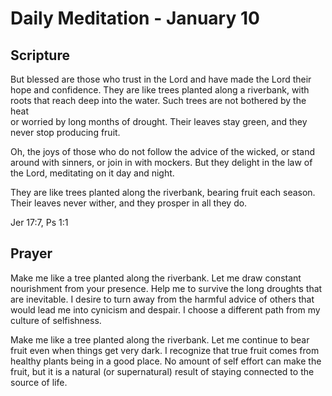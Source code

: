 # Daily Meditation - January 10

## Scripture

But blessed are those who trust in the Lord and have made the Lord their
hope and confidence. They are like trees planted along a riverbank, with
roots that reach deep into the water. Such trees are not bothered by the heat   
or worried by long months of drought. Their leaves stay green, and they
never stop producing fruit. 

Oh, the joys of those who do not follow the advice of the wicked, or stand
around with sinners, or join in with mockers.
But they delight in the law of the Lord, meditating on it day and night.

They are like trees planted along the riverbank, bearing fruit each season.
Their leaves never wither, and they prosper in all they do.

Jer 17:7, Ps 1:1


## Prayer

Make me like a tree planted along the riverbank.  Let me draw constant nourishment
from your presence. Help me to survive the long droughts that are inevitable.  I
desire to turn away from the harmful advice of others that would lead me into
cynicism and despair.  I choose a different path from my culture of selfishness.


Make me like a tree planted along the riverbank. Let me continue to bear fruit
even when things get very dark.  I recognize that true fruit comes from healthy
plants being in a good place.  No amount of self effort can make the fruit,
but it is a natural (or supernatural) result of staying connected to the source
of life.

